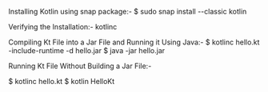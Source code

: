 Installing Kotlin using snap package:-
$ sudo snap install --classic kotlin

Verifying the Installation:-
kotlinc

Compiling Kt File into a Jar File and Running it Using Java:-
$ kotlinc hello.kt -include-runtime -d hello.jar
$ java -jar hello.jar


Running Kt File Without Building a Jar File:-

$ kotlinc hello.kt
$ kotlin HelloKt

